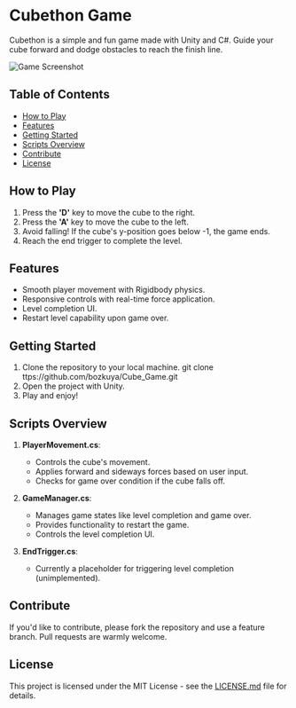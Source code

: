 # Cubethon Game

Cubethon is a simple and fun game made with Unity and C#. Guide your cube forward and dodge obstacles to reach the finish line.

![Game Screenshot](path/to/screenshot.png)  <!-- Replace 'path/to/screenshot.png' with your screenshot link -->

## Table of Contents

- [How to Play](#how-to-play)
- [Features](#features)
- [Getting Started](#getting-started)
- [Scripts Overview](#scripts-overview)
- [Contribute](#contribute)
- [License](#license)

## How to Play

1. Press the **'D'** key to move the cube to the right.
2. Press the **'A'** key to move the cube to the left.
3. Avoid falling! If the cube's y-position goes below -1, the game ends.
4. Reach the end trigger to complete the level.

## Features

- Smooth player movement with Rigidbody physics.
- Responsive controls with real-time force application.
- Level completion UI.
- Restart level capability upon game over.
  
## Getting Started

1. Clone the repository to your local machine.
git clone ttps://github.com/bozkuya/Cube_Game.git
2. Open the project with Unity.
3. Play and enjoy!

## Scripts Overview

1. **PlayerMovement.cs**:
    - Controls the cube's movement.
    - Applies forward and sideways forces based on user input.
    - Checks for game over condition if the cube falls off.

2. **GameManager.cs**:
    - Manages game states like level completion and game over.
    - Provides functionality to restart the game.
    - Controls the level completion UI.

3. **EndTrigger.cs**:
    - Currently a placeholder for triggering level completion (unimplemented).

## Contribute

If you'd like to contribute, please fork the repository and use a feature branch. Pull requests are warmly welcome.

## License

This project is licensed under the MIT License - see the [LICENSE.md](LICENSE.md) file for details.
